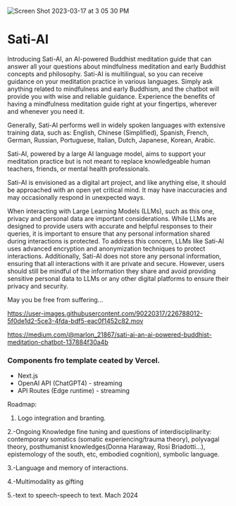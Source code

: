 ![Screen Shot 2023-03-17 at 3 05 30 PM](https://user-images.githubusercontent.com/90220317/226788042-61fbe445-1d3a-4fe1-87a4-393450314df4.png)
# Sati-AI

Introducing Sati-AI, an AI-powered Buddhist meditation guide that can answer all your questions about mindfulness meditation and early Buddhist concepts and philosophy. Sati-AI is multilingual, so you can receive guidance on your meditation practice in various languages. Simply ask anything related to mindfulness and early Buddhism, and the chatbot will provide you with wise and reliable guidance. Experience the benefits of having a mindfulness meditation guide right at your fingertips, wherever and whenever you need it.

Generally, Sati-AI performs well in widely spoken languages with extensive training data, such as: English, Chinese (Simplified), Spanish, French, German, Russian, Portuguese, Italian, Dutch, Japanese, Korean, Arabic.


Sati-AI, powered by a large AI language model, aims to support your meditation practice but is not meant to replace knowledgeable human teachers, friends, or mental health professionals.

Sati-AI is envisioned as a digital art project, and like anything else, it should be approached with an open yet critical mind. It may have inaccuracies and may occasionally respond in unexpected ways.

When interacting with Large Learning Models (LLMs), such as this one, privacy and personal data are important considerations. While LLMs are designed to provide users with accurate and helpful responses to their queries, it is important to ensure that any personal information shared during interactions is protected. To address this concern, LLMs like Sati-AI uses advanced encryption and anonymization techniques to protect interactions. Additionally, Sati-AI does not store any personal information, ensuring that all interactions with it are private and secure. However, users should still be mindful of the information they share and avoid providing sensitive personal data to LLMs or any other digital platforms to ensure their privacy and security.

May you be free from suffering...


https://user-images.githubusercontent.com/90220317/226788012-5f0de1d2-5ce3-4fda-bdf5-eac0f1452c82.mov


https://medium.com/@marlon_21867/sati-ai-an-ai-powered-buddhist-meditation-chatbot-137884f30a4b

### Components fro template ceated by Vercel.

- Next.js
- OpenAI API (ChatGPT4) - streaming
- API Routes (Edge runtime) - streaming

Roadmap:
1. Logo integration and branting.

2.-Ongoing Knowledge fine tuning and questions of interdisciplinarity: contemporary somatics (somatic experiencing/trauma theory), polyvagal theory, posthumanist knowledges(Donna Haraway, Rosi Briadotti...), epistemology of the south, etc, embodied cognition), symbolic language.

3.-Language and memory of interactions.

4.-Multimodality as gifting

5.-text to speech-speech to text. Mach 2024


```


